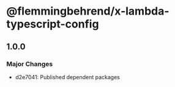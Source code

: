 # @flemmingbehrend/x-lambda-typescript-config

## 1.0.0

### Major Changes

- d2e7041: Published dependent packages
